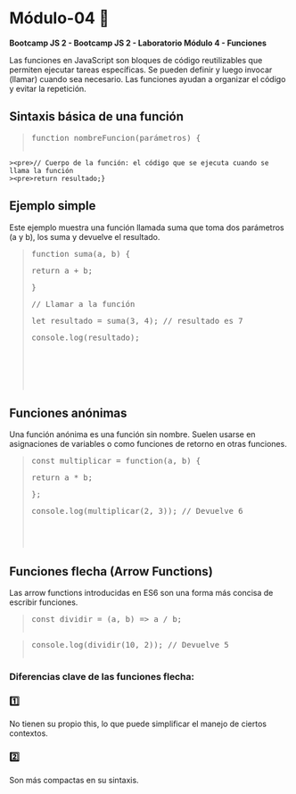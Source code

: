 # Módulo-04  :lemon:

**Bootcamp JS 2 - Bootcamp JS 2 - Laboratorio Módulo 4 - Funciones**

Las funciones en JavaScript son bloques de código reutilizables que permiten ejecutar tareas específicas. Se pueden definir y luego invocar (llamar) cuando sea necesario. Las funciones ayudan a organizar el código y evitar la repetición.

## Sintaxis básica de una función

><pre>function nombreFuncion(parámetros) {
    ><pre>// Cuerpo de la función: el código que se ejecuta cuando se llama la función
    ><pre>return resultado;}
## Ejemplo simple

Este ejemplo muestra una función llamada suma que toma dos parámetros (a y b), los suma y devuelve el resultado.


><pre>function suma(a, b) {
><pre>return a + b;
><pre>}
><pre>// Llamar a la función
><pre>let resultado = suma(3, 4); // resultado es 7
><pre>console.log(resultado);

## Funciones anónimas

Una función anónima es una función sin nombre. Suelen usarse en asignaciones de variables o como funciones de retorno en otras funciones.


><pre>const multiplicar = function(a, b) {
><pre>return a * b;
><pre>};
><pre>console.log(multiplicar(2, 3)); // Devuelve 6

## Funciones flecha (Arrow Functions)

Las arrow functions introducidas en ES6 son una forma más concisa de escribir funciones.


><pre>const dividir = (a, b) => a / b;

><pre>console.log(dividir(10, 2)); // Devuelve 5

### Diferencias clave de las funciones flecha:

### :one:
 No tienen su propio this, lo que puede simplificar el manejo de ciertos contextos.

### :two:
Son más compactas en su sintaxis.
